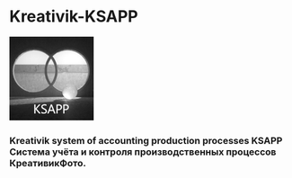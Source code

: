 # Kreativik-KSAPP
![](https://github.com/Rusta12/kreativdev-ksapp/blob/main/KSAPP2.jpg)

### Kreativik system of accounting production processes KSAPP Система учёта и контроля производственных процессов КреативикФото.
